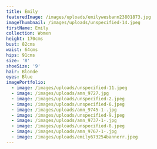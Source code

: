 ```yaml
---
title: Emily
featuredImage: /images/uploads/emilywesbann23801873.jpg
imageThumbnail: /images/uploads/unspecified-14.jpeg
firstName: Emily
collection: Women
height: 170cms
bust: 82cms
waist: 64cms
hips: 91cms
size: '8'
shoeSize: '9'
hair: Blonde
eyes: Blue
imagePortfolio:
  - image: /images/uploads/unspecified-11.jpeg
  - image: /images/uploads/amn_9727.jpg
  - image: /images/uploads/unspecified-2.jpeg
  - image: /images/uploads/unspecified-6.jpeg
  - image: /images/uploads/amn_9745-1-.jpg
  - image: /images/uploads/unspecified-9.jpeg
  - image: /images/uploads/amn_9737-1-.jpg
  - image: /images/uploads/unspecified-8.jpeg
  - image: /images/uploads/amn_9767-1-.jpg
  - image: /images/uploads/emily673254bannerr.jpeg
---
```


